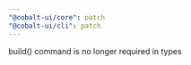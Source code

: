 ```yaml
---
"@cobalt-ui/core": patch
"@cobalt-ui/cli": patch
---
```


build() command is no longer required in types
